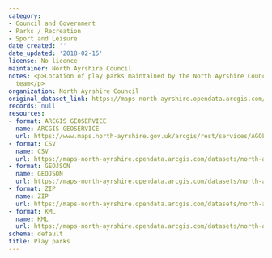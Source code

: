 ```yaml
---
category:
- Council and Government
- Parks / Recreation
- Sport and Leisure
date_created: ''
date_updated: '2018-02-15'
license: No licence
maintainer: North Ayrshire Council
notes: <p>Location of play parks maintained by the North Ayrshire Council Streetscene
  team</p>
organization: North Ayrshire Council
original_dataset_link: https://maps-north-ayrshire.opendata.arcgis.com/maps/north-ayrshire::play-parks
records: null
resources:
- format: ARCGIS GEOSERVICE
  name: ARCGIS GEOSERVICE
  url: https://www.maps.north-ayrshire.gov.uk/arcgis/rest/services/AGOL/Open_Data_Portal2/MapServer/44
- format: CSV
  name: CSV
  url: https://maps-north-ayrshire.opendata.arcgis.com/datasets/north-ayrshire::play-parks.csv?outSR=%7B%22latestWkid%22%3A27700%2C%22wkid%22%3A27700%7D
- format: GEOJSON
  name: GEOJSON
  url: https://maps-north-ayrshire.opendata.arcgis.com/datasets/north-ayrshire::play-parks.geojson?outSR=%7B%22latestWkid%22%3A27700%2C%22wkid%22%3A27700%7D
- format: ZIP
  name: ZIP
  url: https://maps-north-ayrshire.opendata.arcgis.com/datasets/north-ayrshire::play-parks.zip?outSR=%7B%22latestWkid%22%3A27700%2C%22wkid%22%3A27700%7D
- format: KML
  name: KML
  url: https://maps-north-ayrshire.opendata.arcgis.com/datasets/north-ayrshire::play-parks.kml?outSR=%7B%22latestWkid%22%3A27700%2C%22wkid%22%3A27700%7D
schema: default
title: Play parks
---
```

